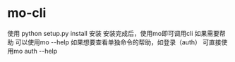 # mo-cli

使用 python setup.py install 安装
安装完成后，使用mo即可调用cli
如果需要帮助 可以使用mo --help
如果想要查看单独命令的帮助，如登录（auth）
可直接使用mo auth --help
